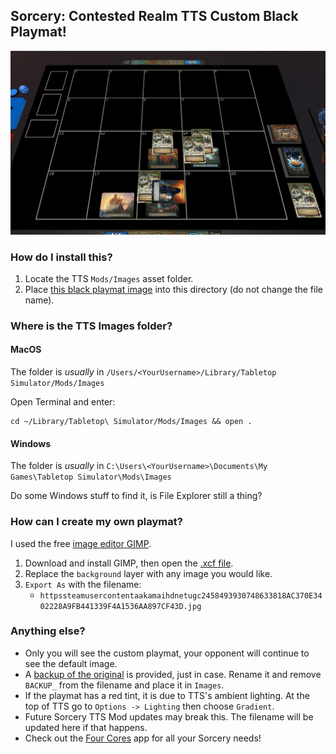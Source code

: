 ## Sorcery: Contested Realm TTS Custom Black Playmat!

![screenshot](files/screenshot.png "Screenshot")

### How do I install this?

1. Locate the TTS `Mods/Images` asset folder.
2. Place [this black playmat image](httpssteamusercontentaakamaihdnetugc2458493930748633818AC370E3402228A9FB441339F4A1536AA897CF43D.jpg) into this directory (do not change the file name).

### Where is the TTS Images folder?

#### MacOS
The folder is *usually* in `/Users/<YourUsername>/Library/Tabletop Simulator/Mods/Images`

Open Terminal and enter:
```
cd ~/Library/Tabletop\ Simulator/Mods/Images && open .
```

#### Windows

The folder is *usually* in `C:\Users\<YourUsername>\Documents\My Games\Tabletop Simulator\Mods\Images`

Do some Windows stuff to find it, is File Explorer still a thing?

### How can I create my own playmat?

I used the free [image editor GIMP](https://www.gimp.org/downloads/).

1. Download and install GIMP, then open the [.xcf file](files/layer_file.xcf).
1. Replace the `background` layer with any image you would like.
1. `Export As` with the filename:
    *  `httpssteamusercontentaakamaihdnetugc2458493930748633818AC370E3402228A9FB441339F4A1536AA897CF43D.jpg`

### Anything else?

* Only you will see the custom playmat, your opponent will continue to see the default image.
* A [backup of the original](files/BACKUP_httpssteamusercontentaakamaihdnetugc2458493930748633818AC370E3402228A9FB441339F4A1536AA897CF43D.jpg) is provided, just in case.  Rename it and remove `BACKUP_` from the filename and place it in `Images`.
* If the playmat has a red tint, it is due to TTS's ambient lighting. At the top of TTS go to `Options -> Lighting` then choose `Gradient`.
* Future Sorcery TTS Mod updates may break this. The filename will be updated here if that happens.
* Check out the [Four Cores](https://fourcores.xyz/install) app for all your Sorcery needs!